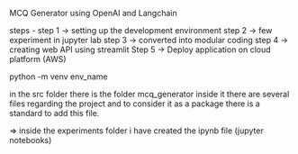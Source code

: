 MCQ Generator using OpenAI and Langchain 

steps -
step 1 -> setting up the development environment 
step 2 -> few experiment in jupyter lab 
step 3 -> converted into modular coding 
step 4 -> creating web API using streamlit 
Step 5 -> Deploy application on cloud platform (AWS)


<!-- Command for creating the virtual environment -->
python -m venv env_name




<!-- Why we created the __init__.py file  -->
in the src folder there is the folder mcq_generator inside it there are several files regarding the project and to consider it as a package there is a standard to add this file.

<!-- run 
pip install -r requirement.txt 
this will create a folder containing all the information regarding your local package-->


=> inside the experiments folder i have created the ipynb file (jupyter notebooks)
